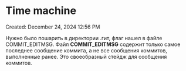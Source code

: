 # Time machine

Created: December 24, 2024 12:56 PM

Нужно было пошарить в директории .гит, флаг нашел в файле COMMIT_EDITMSG. Файл **COMMIT_EDITMSG** содержит только самое последнее сообщение коммита, а не все сообщения коммитов, выполненные ранее. Это своеобразный стейдж для сообщения коммитов.